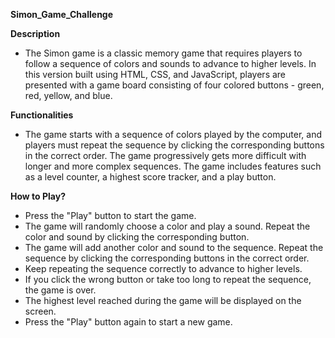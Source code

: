**Simon_Game_Challenge**

**Description**

- The Simon game is a classic memory game that requires players to follow a sequence of colors and sounds to advance to higher levels. In this version built using HTML, CSS, and JavaScript, players are presented with a game board consisting of four colored buttons - green, red, yellow, and blue.

**Functionalities**

- The game starts with a sequence of colors played by the computer, and players must repeat the sequence by clicking the corresponding buttons in the correct order. The game progressively gets more difficult with longer and more complex sequences. The game includes features such as a level counter, a highest score tracker, and a play button.

**How to Play?**

- Press the "Play" button to start the game.
- The game will randomly choose a color and play a sound. Repeat the color and sound by clicking the corresponding button.
- The game will add another color and sound to the sequence. Repeat the sequence by clicking the corresponding buttons in the correct order.
- Keep repeating the sequence correctly to advance to higher levels.
- If you click the wrong button or take too long to repeat the sequence, the game is over.
- The highest level reached during the game will be displayed on the screen.
- Press the "Play" button again to start a new game.

